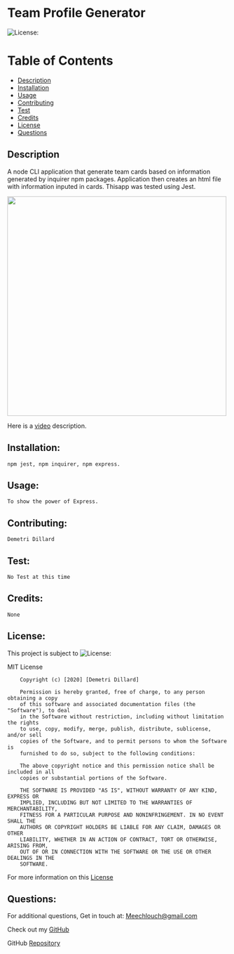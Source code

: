 # Team Profile Generator
  
  ![License:](https://img.shields.io/badge/Demetri%20Dillard-MIT-brightgreen)

  # Table of Contents

  - [Description](#description)
  - [Installation](#installation)
  - [Usage](#usage)
  - [Contributing](#contributing)
  - [Test](#test)
  - [Credits](#credits)
  - [License](#license)
  - [Questions](#questions)

  ## Description
  A node CLI application that generate team cards based on information generated by inquirer npm packages. Application then creates an html file with information inputed in cards. Thisapp was tested using Jest.

  
  <img src="./img/jestTest.png" width="500">

  Here is a [video](https://meechlouch.github.io/Team-Recruit-Generator/) description.



  ## Installation:
    npm jest, npm inquirer, npm express.

  ## Usage:
    To show the power of Express.

  ## Contributing:
    Demetri Dillard

  ## Test:
    No Test at this time

  ## Credits:
    None

  ## License:
  This project is subject to ![License:](https://img.shields.io/badge/License-MIT-red)

  MIT License

        Copyright (c) [2020] [Demetri Dillard]
        
        Permission is hereby granted, free of charge, to any person obtaining a copy
        of this software and associated documentation files (the "Software"), to deal
        in the Software without restriction, including without limitation the rights
        to use, copy, modify, merge, publish, distribute, sublicense, and/or sell
        copies of the Software, and to permit persons to whom the Software is
        furnished to do so, subject to the following conditions:
        
        The above copyright notice and this permission notice shall be included in all
        copies or substantial portions of the Software.
        
        THE SOFTWARE IS PROVIDED "AS IS", WITHOUT WARRANTY OF ANY KIND, EXPRESS OR
        IMPLIED, INCLUDING BUT NOT LIMITED TO THE WARRANTIES OF MERCHANTABILITY,
        FITNESS FOR A PARTICULAR PURPOSE AND NONINFRINGEMENT. IN NO EVENT SHALL THE
        AUTHORS OR COPYRIGHT HOLDERS BE LIABLE FOR ANY CLAIM, DAMAGES OR OTHER
        LIABILITY, WHETHER IN AN ACTION OF CONTRACT, TORT OR OTHERWISE, ARISING FROM,
        OUT OF OR IN CONNECTION WITH THE SOFTWARE OR THE USE OR OTHER DEALINGS IN THE
        SOFTWARE.
  For more information on this [License](https://choosealicense.com/licenses/mit/)

  ## Questions:
  For additional questions, Get in touch at: Meechlouch@gmail.com

  Check out my [GitHub](https://github.com/Meechlouch)

  GitHub [Repository](https://github.com/Meechlouch/Team-Recruit-Generator)
